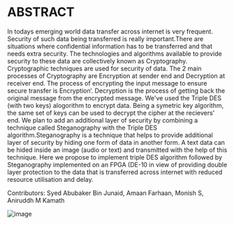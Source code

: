 # ABSTRACT

In todays emerging world data transfer across internet is very frequent. Security of such data being transferred is really important.There are situations where confidential information has to be transferred and that needs extra security. The technologies and algorithms available to provide security to these data are collectively known as Cryptography. Cryptographic techniques are used for security of data. The 2 main processes of Cryptography are Encryption at sender end and Decryption at receiver end. The process of encrypting the input message to ensure secure transfer is Encryption‘. Decryption is the process of getting back the original message from the encrypted message. We've used the Triple DES (with two keys) alogorithm to encrypt data. Being a symetric key algorithm, the same set of keys can be used to decrypt the cipher at the recievers' end. We plan to add an additional layer of security by combining a technique called Steganography with the Triple DES algorithm.Steganography is a technique that helps to provide
additional layer of security by hiding one form of data in another form. A text data can be hided inside an image (audio or text) and transmitted with the help of this technique. Here we propose to implement triple DES algorithm followed by Steganography implemented on an FPGA (DE-10 in view of providing double layer protection to the data that is transferred across internet with reduced resource utilisation and delay.

Contributors: 
Syed Abubaker Bin Junaid, Amaan Farhaan, Monish S, Aniruddh M Kamath 

![image](https://github.com/user-attachments/assets/fa90083b-dd59-4320-b717-91967fa62761)



